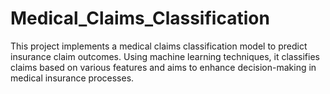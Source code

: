 # Medical_Claims_Classification
This project implements a medical claims classification model to predict insurance claim outcomes. Using machine learning techniques, it classifies claims based on various features and aims to enhance decision-making in medical insurance processes.  

